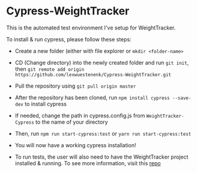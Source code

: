 # Cypress-WeightTracker

This is the automated test environment I've setup for WeightTracker.

To install & run cypress, please follow these steps:

- Create a new folder (either with file explorer or ```mkdir <folder-name>```

- CD (Change directory) into the newly created folder and run ```git init```, then ```git remote add origin https://github.com/lexwuestenenk/Cypress-WeightTracker.git```
- Pull the repository using ```git pull origin master```
- After the repository has been cloned, run ```npm install cypress --save-dev``` to install cypress
- If needed, change the path in cypress.config.js from ```WeightTracker-Cypress``` to the name of your directory 
- Then, run ```npm run start-cypress:test``` or ```yarn run start-cypress:test```

- You will now have a working cypress installation!
- To run tests, the user will also need to have the WeightTracker project installed & running. To see more information, visit this [repo](https://github.com/lexwuestenenk/WeightTracker)
